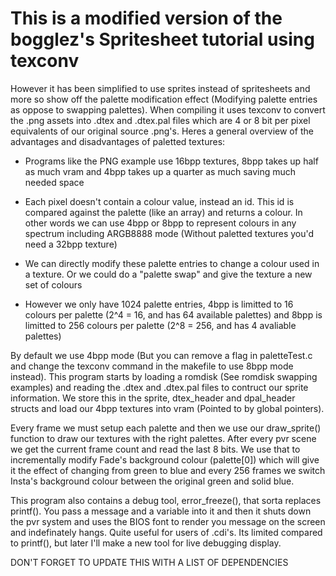 # This is a modified version of the bogglez's Spritesheet tutorial using texconv

However it has been simplified to use sprites instead of spritesheets and more so show off the palette modification effect (Modifying palette entries as oppose to swapping palettes). When compiling it uses texconv to convert the .png assets into .dtex and .dtex.pal files which are 4 or 8 bit per pixel equivalents of our original source .png's. Heres a general overview of the advantages and disadvantages of paletted textures:

* Programs like the PNG example use 16bpp textures, 8bpp takes up half as much vram and 4bpp takes up a quarter as much saving much needed space

* Each pixel doesn't contain a colour value, instead an id. This id is compared against the palette (like an array) and returns a colour. In other words we can use 4bpp or 8bpp to represent colours in any spectrum including ARGB8888 mode (Without paletted textures you'd need a 32bpp texture)

* We can directly modify these palette entries to change a colour used in a texture. Or we could do a "palette swap" and give the texture a new set of colours

* However we only have 1024 palette entries, 4bpp is limitted to 16 colours per palette (2^4 = 16, and has 64 available palettes) and 8bpp is limitted to 256 colours per palette (2^8 = 256, and has 4 avaliable palettes)

By default we use 4bpp mode (But you can remove a flag in paletteTest.c and change the texconv command in the makefile to use 8bpp mode instead). This program starts by loading a romdisk (See romdisk swapping examples) and reading the .dtex and .dtex.pal files to contruct our sprite information. We store this in the sprite, dtex_header and dpal_header structs and load our 4bpp textures into vram (Pointed to by global pointers).

Every frame we must setup each palette and then we use our draw_sprite() function to draw our textures with the right palettes. After every pvr scene we get the current frame count and read the last 8 bits. We use that to incrementally modify Fade's background colour (palette[0]) which will give it the effect of changing from green to blue and every 256 frames we switch Insta's background colour between the original green and solid blue.

This program also contains a debug tool, error_freeze(), that sorta replaces printf(). You pass a message and a variable into it and then it shuts down the pvr system and uses the BIOS font to render you message on the screen and indefinately hangs. Quite useful for users of .cdi's. Its limited compared to printf(), but later I'll make a new tool for live debugging display.



DON'T FORGET TO UPDATE THIS WITH A LIST OF DEPENDENCIES